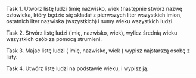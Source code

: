 
Task 1.
Utwórz listę ludzi (imię nazwisko, wiek )następnie stwórz nazwę człowieka, który będzie się składał z pierwszych liter wszystkich imion, ostatnich liter nazwiska (wszystkich) i sumy wieku wszystkich ludzi.

Task 2.
Stwórz listę ludzi (imię, nazwisko, wiek), wylicz średnią wieku wszystkich osób za pomocą strumieni.

Task 3.
Majac listę ludzi ( imię, nazwisko, wiek ) wypisz najstarszą osobę z listy.

Task 4.
Utwórz listę ludzi na podstawie wieku,  i wypisz ją.
